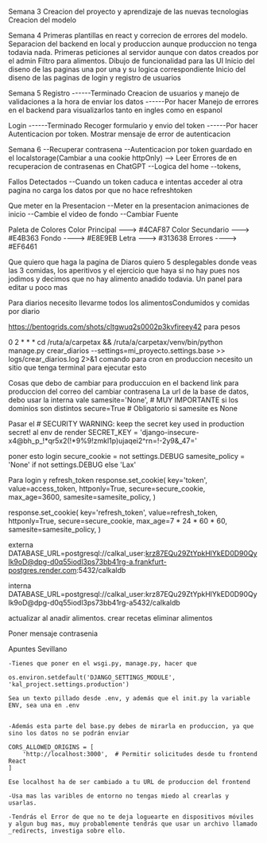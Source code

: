 Semana 3
Creacion del proyecto y aprendizaje de las nuevas tecnologias
Creacion del modelo

Semana 4
Primeras plantillas en react y correcion de errores del modelo. Separacion del backend en local y produccion aunque produccion no tenga todavia nada.
Primeras peticiones al servidor aunque con datos creados por el admin
Filtro para alimentos.
Dibujo de funcionalidad para las UI
Inicio del diseno de las paginas una por una y su logica correspondiente
Inicio del diseno de las paginas de login y registro de usuarios

Semana 5
Registro
------Terminado
Creacion de usuarios y manejo de validaciones a la hora de enviar los datos
------Por hacer
Manejo de errores en el backend para visualizarlos tanto en ingles como en espanol

Login
------Terminado
Recoger formulario y envio del token
------Por hacer
Autenticacion por token.
Mostrar mensaje de error de autenticacion

Semana 6
--Recuperar contrasena
--Autenticacion por token guardado en el localstorage(Cambiar a una cookie httpOnly) --> Leer Errores de en recuperacion de contrasenas en ChatGPT
--Logica del home
--tokens, 


Fallos Detectados
--Cuando un token caduca e intentas acceder al otra pagina no carga los datos por que no hace refreshtoken

Que meter en la Presentacion
--Meter en la presentacion animaciones de inicio
--Cambie el video de fondo
--Cambiar Fuente


Paleta de Colores
Color Principal ---> #4CAF87
Color Secundario ---> #E4B363
Fondo ----> #E8E9EB
Letra ---> #313638
Errores ----> #EF6461

Que quiero que haga la pagina de Diaros quiero 5 desplegables donde veas las 3 comidas, los aperitivos y el ejercicio que haya si no hay pues nos jodimos y decimos que no hay alimento anadido todavia. Un panel para editar u poco mas 

Para diarios necesito llevarme todos los alimentosCondumidos y comidas por diario 

https://bentogrids.com/shots/cltgwuq2s0002p3kvfireey42 para pesos

0 2 * * * cd /ruta/a/carpetax && /ruta/a/carpetax/venv/bin/python manage.py crear_diarios --settings=mi_proyecto.settings.base >> logs/crear_diarios.log 2>&1 comando para cron en produccion necesito un sitio que tenga terminal para ejecutar esto

Cosas que debo de cambiar para produccuion en el backend
link para produccion del correo del cambiar contrasena
La url de la base de datos, debo usar la interna vale
samesite='None',  # MUY IMPORTANTE si los dominios son distintos
secure=True       # Obligatorio si samesite es None

Pasar el # SECURITY WARNING: keep the secret key used in production secret! al env de render
SECRET_KEY = 'django-insecure-x4@bh_p_!*qr5x2(!*9%9!zmkl1p)ujaqei2^rn=!-2y9&_47='

poner esto login
secure_cookie = not settings.DEBUG
samesite_policy = 'None' if not settings.DEBUG else 'Lax'

Para login y refresh_token
response.set_cookie(
    key='token',
    value=access_token,
    httponly=True,
    secure=secure_cookie,
    max_age=3600,
    samesite=samesite_policy,
)

response.set_cookie(
    key='refresh_token',
    value=refresh_token,
    httponly=True,
    secure=secure_cookie,
    max_age=7 * 24 * 60 * 60,
    samesite=samesite_policy,
)

externa
DATABASE_URL=postgresql://calkal_user:krz87EQu29ZtYpkHlYkED0D90Qylk9oD@dpg-d0q55iodl3ps73bb41rg-a.frankfurt-postgres.render.com:5432/calkaldb

interna
DATABASE_URL=postgresql://calkal_user:krz87EQu29ZtYpkHlYkED0D90Qylk9oD@dpg-d0q55iodl3ps73bb41rg-a5432/calkaldb

actualizar al anadir alimentos.
crear recetas
eliminar alimentos

Poner mensaje contrasenia

Apuntes Sevillano

    -Tienes que poner en el wsgi.py, manage.py, hacer que 

    os.environ.setdefault('DJANGO_SETTINGS_MODULE', 'kal_project.settings.production')

    Sea un texto pillado desde .env, y además que el init.py la variable ENV, sea una en .env


    -Además esta parte del base.py debes de mirarla en produccion, ya que sino los datos no se podrán enviar

    CORS_ALLOWED_ORIGINS = [
        'http://localhost:3000',  # Permitir solicitudes desde tu frontend React
    ]

    Ese localhost ha de ser cambiado a tu URL de produccion del frontend

    -Usa mas las varibles de entorno no tengas miedo al crearlas y usarlas.

    -Tendrás el Error de que no te deja loguearte en dispositivos móviles y algun bug mas, muy probablemente tendrás que usar un archivo llamado _redirects, investiga sobre ello.
